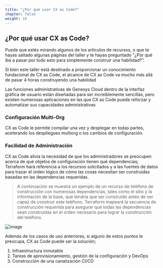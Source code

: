 ```yaml
---
title: "¿Por qué usar CX as Code?"
chapter: false
weight: 10
---
```


## ¿Por qué usar CX as Code?

Puede que estés mirando algunos de los artículos de recursos, o que te hayas saltado algunas páginas del taller y te hayas preguntado "¿Por qué iba a pasar por todo esto para simplemente construir una habilidad?".

Si bien este taller está destinado a proporcionar un conocimiento fundacional de CX as Code, el alcance de CX as Code va mucho más allá de pasar 4 horas construyendo una habilidad

Las funciones administrativas de Genesys Cloud dentro de la interfaz gráfica de usuario están diseñadas para ser increíblemente sencillas, pero existen numerosas aplicaciones en las que CX as Code puede reforzar y automatizar sus capacidades administrativas


### Configuración Multi-Org
CX as Code le permite compilar una vez y desplegar en todas partes, acelerando los despliegues multiorg o los cambios de configuración.

### Facilidad de Administración
CX as Code alivia la necesidad de que los administradores se preocupen acerca de qué objetos de configuración tienen qué dependencias; Terraform hará referencia a los recursos solicitados y a las fuentes de datos para trazar el orden lógico de cómo las cosas necesitan ser construidas basadas en las dependencias requeridas.

> A continuación se muestra un ejemplo de un recurso de teléfono de construcción con numerosas dependencias, tales como el sitio y la información de la base, que tendría que ser construido antes de ser capaz de construir este teléfono. Terraform mapeará la secuencia de construcción requerida para asegurar que todas las dependencias sean construidas en el orden necesario para lograr la construcción del teléfono.

![image](/images/CXDependencies.PNG)

Además de los casos de uso anteriores, si alguno de estos puntos le preocupa, CX as Code puede ser la solución;
1. Infraestructura inmutable
2. Tareas de aprovisionamiento, gestión de la configuración y DevOps
3. Construcción de una canalización CI/CD